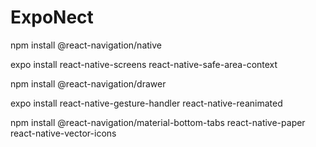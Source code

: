 # ExpoNect

npm install @react-navigation/native

expo install react-native-screens react-native-safe-area-context

npm install @react-navigation/drawer

expo install react-native-gesture-handler react-native-reanimated

npm install @react-navigation/material-bottom-tabs react-native-paper react-native-vector-icons

